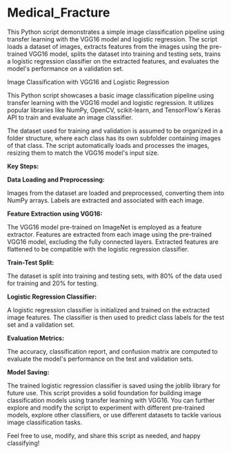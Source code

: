 # Medical_Fracture
This Python script demonstrates a simple image classification pipeline using transfer learning with the VGG16 model and logistic regression. The script loads a dataset of images, extracts features from the images using the pre-trained VGG16 model, splits the dataset into training and testing sets, trains a logistic regression classifier on the extracted features, and evaluates the model's performance on a validation set.

Image Classification with VGG16 and Logistic Regression

This Python script showcases a basic image classification pipeline using transfer learning with the VGG16 model and logistic regression. It utilizes popular libraries like NumPy, OpenCV, scikit-learn, and TensorFlow's Keras API to train and evaluate an image classifier.

The dataset used for training and validation is assumed to be organized in a folder structure, where each class has its own subfolder containing images of that class. The script automatically loads and processes the images, resizing them to match the VGG16 model's input size.

**Key Steps:**

**Data Loading and Preprocessing:**

Images from the dataset are loaded and preprocessed, converting them into NumPy arrays.
Labels are extracted and associated with each image.

**Feature Extraction using VGG16:**

The VGG16 model pre-trained on ImageNet is employed as a feature extractor.
Features are extracted from each image using the pre-trained VGG16 model, excluding the fully connected layers.
Extracted features are flattened to be compatible with the logistic regression classifier.

**Train-Test Split:**

The dataset is split into training and testing sets, with 80% of the data used for training and 20% for testing.

**Logistic Regression Classifier:**

A logistic regression classifier is initialized and trained on the extracted image features.
The classifier is then used to predict class labels for the test set and a validation set.

**Evaluation Metrics:**

The accuracy, classification report, and confusion matrix are computed to evaluate the model's performance on the test and validation sets.

**Model Saving:**

The trained logistic regression classifier is saved using the joblib library for future use.
This script provides a solid foundation for building image classification models using transfer learning with VGG16. You can further explore and modify the script to experiment with different pre-trained models, explore other classifiers, or use different datasets to tackle various image classification tasks.

Feel free to use, modify, and share this script as needed, and happy classifying!
